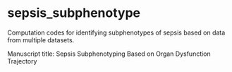 # sepsis_subphenotype

Computation codes for identifying subphenotypes of sepsis based on data from multiple datasets.

Manuscript title: Sepsis Subphenotyping Based on Organ Dysfunction Trajectory

